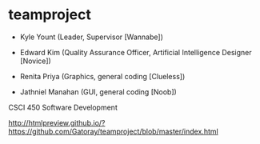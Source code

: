 teamproject
===========

* Kyle Yount (Leader, Supervisor [Wannabe])

* Edward Kim (Quality Assurance Officer, Artificial Intelligence Designer [Novice])

* Renita Priya (Graphics, general coding [Clueless])

* Jathniel Manahan (GUI, general coding [Noob])

CSCI 450 Software Development

http://htmlpreview.github.io/?https://github.com/Gatoray/teamproject/blob/master/index.html
